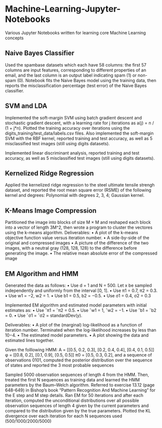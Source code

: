 # Machine-Learning-Jupyter-Notebooks

Various Jupyter Notebooks written for learning core Machine Learning concepts

## Naive Bayes Classifier

Used the spambase datasets which each have 58 columns: the first 57 columns are input features, corresponding to different properties of an email, and the last column is an output label indicating spam (1) or non-spam (0). Notebook fits the Naive Bayes model using the training data, then reports the misclassification percentage (test error) of the Naive Bayes classifier.

## SVM and LDA

Implemented the soft-margin SVM using batch gradient descent and stochastic gradient descent, with a learning rate for j iterations as a(j) = n / (1 + j*n). Plotted the training accuracy over iterations using the digits_training/test_data/labels.csv files. Also implemented the soft-margin SVM with the RBF kernel, reported training and test accuracy, as well as 5 misclassified test images (still using digits datasets).

Implemented linear discriminant analysis, reported training and test accuracy, as well as 5 misclassified test images (still using digits datasets).

## Kernelized Ridge Regression

Applied the kernelized ridge regression to the steel ultimate tensile strengh dataset, and reported the root mean square error (RSME) of the following kernel and degrees: Polynomial with degrees 2, 3, 4; Gaussian kernel.

## K-Means Image Compression

Partitioned the image into blocks of size M × M and reshaped each block into a vector of length 3M^2, then wrote a program to cluster the vectores using the k-means algorithm.
Deliverables:
• A plot of the k-means objective function value versus iteration number.
• A side-by-side of the original and compressed images
• A picture of the difference of the two images, with a neutral gray (128, 128, 128) to the difference before generating the image.
• The relative mean absolute error of the compressed image

## EM Algorithm and HMM

Generated the data as follows:
• Use d = 1 and N = 500. Let x be sampled independently and uniformly from the interval [0, 1].
• Use π1 = 0.7, π2 = 0.3.
• Use w1 = −2, w2 = 1.
• Use b1 = 0.5, b2 = −0.5.
• Use σ1 = 0.4, σ2 = 0.3

Implemented EM algorithm and estimated model parameters with initial estimates as:
• Use ˆπ1 = ˆπ2 = 0.5.
• Use ˆw1 = 1, ˆw2 = −1.
• Use ˆb1 = ˆb2 = 0.
• Use ˆσ1 = ˆσ2 = standardDev(y).

Deliverables:
• A plot of the (marginal) log-likelihood as a function of iteration number. Terminated when the log-likelihood increases by less than 10−4.
• The estimated model parameters.
• A plot showing the data and estimated lines together.

Given the folllowing HMM: A = [[0.5, 0.2, 0.3], [0.2, 0.4, 0.4], [0.4, 0.1, 0.5]] φ = [[0.8, 0.2], [0.1, 0.9], [0.5, 0.5]] π0 = [0.5, 0.3, 0.2], and a sequence of observations 0101, computed the posterior distribution over the sequence of states and reported the 3 most probable sequences

Sampled 5000 observation sequences of length 4 from the HMM. Then, treated the first N sequences as training data and learned the HMM parameters by the Baum–Welch algorithm.
Referred to exercise 13.12 (page 648-649) in Bishop’s book “Pattern Recognition And Machine Learning” for the E step and M step details.
Ran EM for 50 iterations and after each iteration, computed the unconditional distributions over all possible observation sequences of length 4 given by the current parameters and compared to the distribution given by the true parameters.
Plotted the KL divergence over each iteration for each N sequences used (500/1000/2000/5000)
